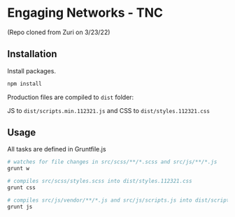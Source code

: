# Engaging Networks - TNC

(Repo cloned from Zuri on 3/23/22)

## Installation

Install packages.

```bash
npm install
```
Production files are compiled to `dist` folder:

JS to `dist/scripts.min.112321.js` and CSS to `dist/styles.112321.css`

## Usage
All tasks are defined in Gruntfile.js
```python
# watches for file changes in src/scss/**/*.scss and src/js/**/*.js
grunt w

# compiles src/scss/styles.scss into dist/styles.112321.css
grunt css

# compiles src/js/vendor/**/*.js and src/js/scripts.js into dist/scripts.min.112321.js
grunt js
```
